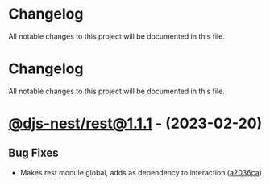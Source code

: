 # Changelog
All notable changes to this project will be documented in this file.

# Changelog
All notable changes to this project will be documented in this file.

# [@djs-nest/rest@1.1.1](https://github.com/djs-nest/djs-nest/compare/@djs-nest/rest@1.1.0...@djs-nest/rest@1.1.1) - (2023-02-20)

## Bug Fixes

- Makes rest module global, adds as dependency to interaction ([a2036ca](https://github.com/djs-nest/djs-nest/commit/a2036caea3a30c3968034defafcc1bd504816261))

